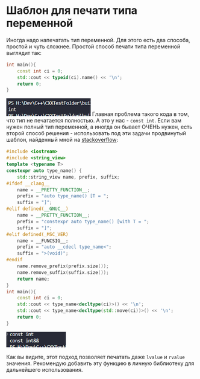 # Шаблон для печати типа переменной
Иногда надо напечатать тип переменной. Для этого есть два способа, простой и чуть сложнее.
Простой способ печати типа переменной выглядит так:
```cpp
int main(){
    const int ci = 0;
    std::cout << typeid(ci).name() << '\n';
    return 0;
}
```
![9c5ca6f03156b1bea08d128bead1aaac.png](../images/9c5ca6f03156b1bea08d128bead1aaac.png)
Главная проблема такого кода в том, что тип не печатается полностью. А это у нас - `const int`. Если вам нужен полный тип переменной, а иногда он бывает ОЧЕНЬ нужен, есть второй способ решения - использовать под эти задачи продвинутый шаблон, найденный мной на [stackoverflow](https://stackoverflow.com/a/20170989/2574125):
```cpp
#include <iostream>
#include <string_view>
template <typename T>
constexpr auto type_name() {
    std::string_view name, prefix, suffix;
#ifdef __clang__
    name = __PRETTY_FUNCTION__;
    prefix = "auto type_name() [T = ";
    suffix = "]";
#elif defined(__GNUC__)
    name = __PRETTY_FUNCTION__;
    prefix = "constexpr auto type_name() [with T = ";
    suffix = "]";
#elif defined(_MSC_VER)
    name = __FUNCSIG__;
    prefix = "auto __cdecl type_name<";
    suffix = ">(void)";
#endif
    name.remove_prefix(prefix.size());
    name.remove_suffix(suffix.size());
    return name;
}
int main(){
    const int ci = 0;
    std::cout << type_name<decltype(ci)>() << '\n';
    std::cout << type_name<decltype(std::move(ci))>() << '\n';
    return 0;
}
```

![da09a46504c45a4be7752adf87883d37.png](../images/da09a46504c45a4be7752adf87883d37.png)

Как вы видите, этот подход позволяет печатать даже `lvalue` и `rvalue` значения. Рекомендую добавить эту функцию в личную библиотеку для дальнейшего использования.